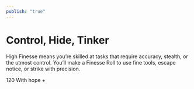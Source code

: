```yaml
---
publish: "true"
---
```

# Control, Hide, Tinker

High Finesse means you’re skilled at tasks that require accuracy, stealth, or the utmost control. You’ll make a Finesse Roll to use fine tools, escape notice, or strike with precision.

120 With hope +